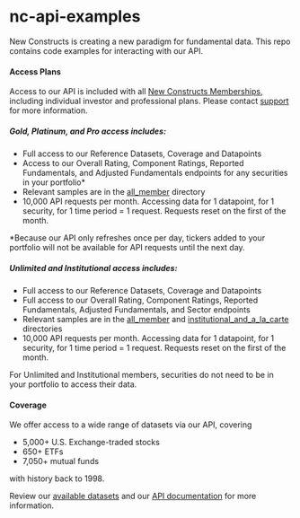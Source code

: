 # nc-api-examples

New Constructs is creating a new paradigm for fundamental data. This repo contains code examples for interacting with our API.

#### Access Plans
Access to our API is included with all [New Constructs Memberships](https://www.newconstructs.com/membership/), including individual investor and professional plans. Please contact [support](mailto:support@newconstructs.com?subject=[GitHub]%20NC%20Code%20Samples) for more information.

##### Gold, Platinum, and Pro access includes:

* Full access to our Reference Datasets, Coverage and Datapoints
* Access to our Overall Rating, Component Ratings, Reported Fundamentals, and Adjusted Fundamentals endpoints for any securities in your portfolio*
* Relevant samples are in the [all_member](https://github.com/newconstructs-code-samples/nc-api-examples/tree/master/python/all_member) directory
* 10,000 API requests per month. Accessing data for 1 datapoint, for 1 security, for 1 time period = 1 request. Requests reset on the first of the month.

*Because our API only refreshes once per day, tickers added to your portfolio will not be available for API requests until the next day.

##### Unlimited and Institutional access includes:

* Full access to our Reference Datasets, Coverage and Datapoints
* Full access to our Overall Rating, Component Ratings, Reported Fundamentals, Adjusted Fundamentals, and Sector endpoints
* Relevant samples are in the [all_member](https://github.com/newconstructs-code-samples/nc-api-examples/tree/main/python/all_member) and [institutional_and_a_la_carte](https://github.com/newconstructs-code-samples/nc-api-examples/tree/main/python/institutional_and_a_la_carte) directories
* 10,000 API requests per month. Accessing data for 1 datapoint, for 1 security, for 1 time period = 1 request. Requests reset on the first of the month.

For Unlimited and Institutional members, securities do not need to be in your portfolio to access their data.

#### Coverage
We offer access to a wide range of datasets via our API, covering

* 5,000+ U.S. Exchange-traded stocks
* 650+ ETFs
* 7,050+ mutual funds

with history back to 1998.

Review our [available datasets](https://www.newconstructs.com/data/) and our [API documentation](https://client.newconstructs.com/nc/documentation/api.htm) for more information.
